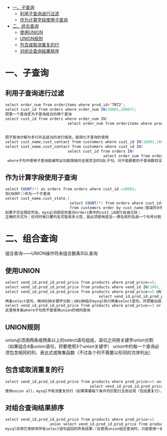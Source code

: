 <!-- GFM-TOC -->
* [一、子查询](#一子查询)
    * [利用子查询进行过滤](#利用子查询进行过滤)
    * [作为计算字段使用子查询](#作为计算字段使用子查询)
* [二、组合查询](#二组合查询)
    * [使用UNION](#使用UNION)
    * [UNION规则](#UNION规则)
    * [包含或取消重复的行](#包含或取消重复的行)
    * [对组合查询结果排序](#对组合查询结果排序)
<!-- GFM-TOC -->
# 一、子查询
## 利用子查询进行过滤
```java
select order_num from orderitems where prod_id='TNT2';
select cust_id from orders where order_num IN(20005,20007);
把第一个查询变为子查询组合的两个查询
select cust_id from orders where order_num IN(
                            select order_num from orderitems where prod_id = 'TNT2');
                            
                            
把子查询分解为多行并且适当的进行缩进，能简化子查询的使用                            
select cust_name,cust_contact from customers where cust_id IN(10001,10004);
select cust_name,cust_contact from customers where cust_id IN(
                            select cust_id from orders IN(
                                            select order_num from orderitems where prod_id='TNT2'));
 where子句中使用子查询能编写出功能很强并且很灵活的SQL子句。对于能嵌套的子查询数目没有限制，实际中由于性能的限制不能嵌套太多
 ```
## 作为计算字段使用子查询
```java
select COUNT(*) as orders from orders where cust_id =10001;
将COUNT()作为一个子查询
select cust_name,cust_state,(
                             select COUNT(*) from orders where cust_id=cust_id) as orders 
                             from customers order by cust_name;错误的示例
如果不完全限定列名，mysql将假定你是对orders表中的cust_id进行自身比较；
正确的方式为：任何时候只要列名可能有多义性，就必须使用语法——表名和列名由一个句号分割
```

# 二、组合查询
组合查询——UNION操作符来组合数条SQL查询
## 使用UNION
```java
select vend_id,prod_id,prod_price from products where prod_price<=5;
select vend_id,prod_id,prod_price from products where vend_id IN(1001,1002);
select vend_id,prod_id,prod_price from products where prod_price<=5 UNION 
                                          select vend_id,prod_id,prod_price from products where vend_id IN(1001,1002);
两条select语句，用UNION关键字分割；UNiON指示mysql执行两条select语句，并把输出结果合成单个查询结果集；
select vend_id,prod_id,prod_price from products where prod_price<=5 or vend_id in (1001,1002);
这里用多条where子句而不是使用union的相同查询
```
## UNION规则
union必须用两条或两条以上的select语句组成，语句之间用关键字union分割（如果组合4条union语句，将要使用3个union关键字）
union中的每一个查询必须包含相同的列、表达式或聚集函数（不过各个列不需要以形同的次序列出）
## 包含或取消重复的行
```java
select vend_id,prod_id,prod_price from products where prod_price<=5 union all
                                      select vend_id,prod_id,prod_price from products where vend_id in(1001,1002);
使用union all，mysql不取消重复的行（如果需要每个条件的匹配行全部出现（包括重复行），必须使用union all而不是where）
```
## 对组合查询结果排序
```java
select vend_id,prod_id,prod_price from products where prod_price<=5
                    union select vend_id,prod_id,prod_price from products where vend_id(1001,1002) order by vend_id,prod_price;
mysql将用它来排序所有select语句返回的所有结果;(在使用union组合查询时，只能使用一条order by 子句，它必须出现在最后一条select语句之后）
```
